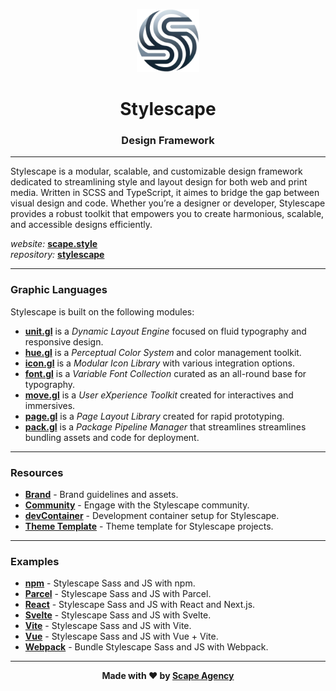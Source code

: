<p align="center">
    <a href="https://www.scape.style" target="_blank">
        <img src="https://raw.githubusercontent.com/stylescape/brand/master/src/logo/logo-transparant.png" width="20%" height="20%" alt="Stylescape Logo">
    </a>
</p>
<h1 align="center" style='border-bottom: none;'>Stylescape</h1>
<h3 align="center">Design Framework</h3>

---

Stylescape is a modular, scalable, and customizable design framework dedicated to streamlining style and layout design for both web and print media. Written in SCSS and TypeScript, it aimes to bridge the gap between visual design and code. Whether you’re a designer or developer, Stylescape provides a robust toolkit that empowers you to create harmonious, scalable, and accessible designs efficiently.

_website:_ **[scape.style](https://www.scape.style)**  
_repository:_ **[stylescape](https://github.com/stylescape/stylescape)**

---

### Graphic Languages

Stylescape is built on the following modules:

- **[unit.gl](https://github.com/stylescape/unit.gl)** is a _Dynamic Layout Engine_ focused on fluid typography and responsive design.
- **[hue.gl](https://github.com/stylescape/hue.gl)** is a _Perceptual Color System_ and color management toolkit.
- **[icon.gl](https://github.com/stylescape/icon.gl)** is a _Modular Icon Library_ with various integration options.
- **[font.gl](https://github.com/stylescape/font.gl)** is a _Variable Font Collection_ curated as an all-round base for typography.
- **[move.gl](https://github.com/stylescape/move.gl)** is a _User eXperience Toolkit_ created for interactives and immersives.
- **[page.gl](https://github.com/stylescape/page.gl)** is a _Page Layout Library_ created for rapid prototyping.
- **[pack.gl](https://github.com/stylescape/pack.gl)** is a _Package Pipeline Manager_ that streamlines streamlines bundling assets and code for deployment.

---

### Resources

- **[Brand](https://github.com/stylescape/brand)** - Brand guidelines and assets.
- **[Community](https://github.com/stylescape/community)** - Engage with the Stylescape community.
- **[devContainer](https://github.com/stylescape/stylescape-devcontainer)** - Development container setup for Stylescape.
- **[Theme Template](https://github.com/stylescape/stylescape-theme)** - Theme template for Stylescape projects.

---

### Examples

- **[npm](https://github.com/stylescape/example-npm)** - Stylescape Sass and JS with npm.
- **[Parcel](https://github.com/stylescape/example-parcel)** - Stylescape Sass and JS with Parcel.
- **[React](https://github.com/stylescape/example-react)** - Stylescape Sass and JS with React and Next.js.
- **[Svelte](https://github.com/stylescape/example-svelte)** - Stylescape Sass and JS with Svelte.
- **[Vite](https://github.com/stylescape/example-vite)** - Stylescape Sass and JS with Vite.
- **[Vue](https://github.com/stylescape/example-vue)** - Stylescape Sass and JS with Vue + Vite.
- **[Webpack](https://github.com/stylescape/example-webpack)** - Bundle Stylescape Sass and JS with Webpack.

---

<p align="center">
    <b>Made with ❤️ by <a href="https://www.scape.agency" target="_blank">Scape Agency</a></b>
</p>
